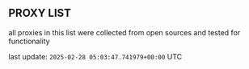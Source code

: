 ## PROXY LIST

all proxies in this list were collected from open sources and tested for functionality

last update: `2025-02-28 05:03:47.741979+00:00` UTC